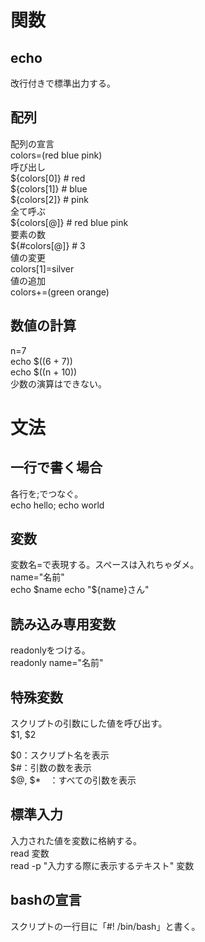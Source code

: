 # 関数
## echo
改行付きで標準出力する。

## 配列
配列の宣言  
colors=(red blue pink)  
呼び出し  
${colors[0]} # red  
${colors[1]} # blue  
${colors[2]} # pink  
全て呼ぶ  
${colors[@]} # red blue pink  
要素の数  
${#colors[@]} # 3  
値の変更  
colors[1]=silver  
値の追加  
colors+=(green orange)  

## 数値の計算
n=7  
echo $((6 + 7))  
echo $((n + 10))  
少数の演算はできない。  

# 文法
## 一行で書く場合
各行を;でつなぐ。  
echo hello; echo world

## 変数
変数名=で表現する。スペースは入れちゃダメ。  
name="名前"  
echo $name  
echo "${name}さん"

## 読み込み専用変数
readonlyをつける。  
readonly name="名前"

## 特殊変数
スクリプトの引数にした値を呼び出す。  
$1, $2  

$0：スクリプト名を表示  
$#：引数の数を表示  
$@, $*　：すべての引数を表示

## 標準入力
入力された値を変数に格納する。  
read 変数  
read -p "入力する際に表示するテキスト" 変数

## bashの宣言
スクリプトの一行目に「#! /bin/bash」と書く。
